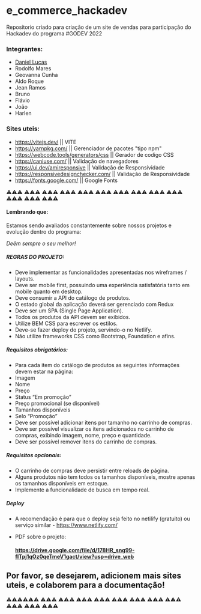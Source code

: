# e_commerce_hackadev
Repositorio criado para criação de um site de vendas para participação do Hackadev do programa #GODEV 2022

### Integrantes:

- <a href="https://github.com/danlucss" target="_blank"> Daniel Lucas </a>
- Rodolfo Mares
- Geovanna Cunha
- Aldo Roque
- Jean Ramos
- Bruno
- Flávio
- João
- Harlen


### Sites uteis: 
- https://vitejs.dev/     || VITE 
- https://yarnpkg.com/    || Gerenciador de pacotes "tipo npm"
- https://webcode.tools/generators/css    || Gerador de codigo CSS 
- https://caniuse.com/    || Validação de navegadores
- https://ui.dev/amiresponsive    || Validação de Responsividade
- https://responsivedesignchecker.com/  || Validação de Responsividade
- https://fonts.google.com/     || Google Fonts


⚠️⚠️⚠️ ⚠️⚠️⚠️ ⚠️⚠️⚠️ ⚠️⚠️⚠️ ⚠️⚠️⚠️ ⚠️⚠️⚠️ ⚠️⚠️⚠️ ⚠️⚠️⚠️ ⚠️⚠️⚠️ ⚠️⚠️⚠️ ⚠️⚠️⚠️ ⚠️⚠️⚠️ ⚠️⚠️⚠️ 

#### Lembrando que:

Estamos sendo avaliados constantemente sobre nossos projetos e evolução dentro do programa:

<i>Deêm sempre o seu melhor!</i>


##### REGRAS DO PROJETO:
- Deve implementar as funcionalidades apresentadas nos wireframes / layouts.
- Deve ser mobile first, possuindo uma experiência satisfatória tanto em mobile quanto em desktop.
- Deve consumir a API do catálogo de produtos.
- O estado global da aplicação deverá ser gerenciado com Redux
- Deve ser um SPA (Single Page Application).
- Todos os produtos da API devem ser exibidos.
- Utilize BEM CSS para escrever os estilos.
- Deve-se fazer deploy do projeto, servindo-o no Netlify.
- Não utilize frameworks CSS como Bootstrap, Foundation e afins.

##### Requisitos obrigatórios:
- Para cada item do catálogo de produtos as seguintes informações devem estar na página:
- Imagem
- Nome
- Preço
- Status “Em promoção”
- Preço promocional (se disponível)
- Tamanhos disponíveis
- Selo “Promoção”
- Deve ser possível adicionar itens por tamanho no carrinho de compras.
- Deve ser possível visualizar os itens adicionados no carrinho de compras, exibindo imagem, nome, preço e quantidade.
- Deve ser possível remover itens do carrinho de compras.

##### Requisitos opcionais:
- O carrinho de compras deve persistir entre reloads de página.
- Alguns produtos não tem todos os tamanhos disponíveis, mostre apenas os tamanhos disponíveis em estoque.
- Implemente a funcionalidade de busca em tempo real.

##### Deploy
- A recomendação é para que o deploy seja feito no netilify (gratuito) ou serviço similar - https://www.netlify.com/

  
- PDF sobre o projeto:
  #### https://drive.google.com/file/d/178HR_sng99-fITpj1qOz0qeTmeV1gact/view?usp=drive_web 
  


## Por favor, se desejarem, adicionem mais sites uteis, e colaborem para a documentação!

⚠️⚠️⚠️⚠️⚠️⚠️ ⚠️⚠️⚠️ ⚠️⚠️⚠️ ⚠️⚠️⚠️ ⚠️⚠️⚠️ ⚠️⚠️⚠️ ⚠️⚠️⚠️ ⚠️⚠️⚠️ ⚠️⚠️⚠️ ⚠️⚠️⚠️ ⚠️⚠️⚠️ ⚠️⚠️⚠️ 
